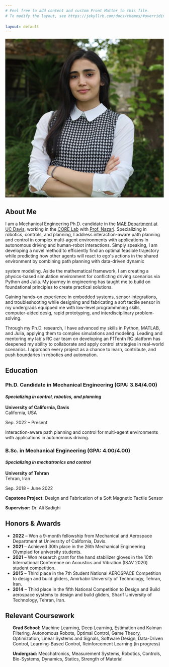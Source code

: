 ```yaml
---
# Feel free to add content and custom Front Matter to this file.
# To modify the layout, see https://jekyllrb.com/docs/themes/#overriding-theme-defaults

layout: default
---
```

<div class="homepage-layout">
  <!-- Top Section -->
  <div class="top-section">
    <!-- Profile Image -->
    <div class="profile-image">
      <img src="/assets/images/profile.jpg" alt="Mahdis Rabbani">
    </div>
    <!-- About Me Section with Title and Initial Content -->
    <div class="about-me-content">
      <h2>About Me</h2>
      <p>I am a Mechanical Engineering Ph.D. candidate in the <a href="https://mae.ucdavis.edu/">MAE Department at UC Davis</a>, working in the <a href="https://nazarilab.ucdavis.edu/">CORE Lab</a> with <a href="https://scholar.google.com/citations?user=bEr1ZzMAAAAJ&hl=en">Prof. Nazari</a>.
      Specializing in robotics, controls, and planning, I address interaction-aware path planning and control in complex multi-agent environments with applications in autonomous driving and human-robot interactions. Simply speaking, I am developing a novel method to efficiently find an optimal feasible trajectory while predicting how other agents will react to ego's actions in the shared environment by combining path planning with data-driven dynamic </p>
    </div>
  </div>

  <!-- Additional About Me Content Below Image -->
  <div class="about-me-content full-width">
    <p> system modeling. Aside the mathematical framework, I am creating a physics-based simulation environment for conflicting driving scenarios via Python and Julia. My journey in engineering has taught me to build on foundational principles to create practical solutions. </p>
    <p> Gaining hands-on experience in embedded systems, sensor integrations, and troubleshooting while designing and fabricating a soft tactile sensor in my undergrads equipped me with low-level programmming skills, computer-aided desig, rapid prototyping, and interdisciplinary problem-solving.</p>
    <p> Through my Ph.D. research, I have advanced my skills in Python, MATLAB, and Julia, applying them to complex simulations and modeling. Leading and mentoring my lab's RC car team on developing an F1Tenth RC platform has deepened my ability to collaborate and apply control strategies in real-world scenarios. I approach every project as a chance to learn, contribute, and push boundaries in robotics and automation.</p>
  </div>

  <!-- Education Section in Two Columns -->
  <div class="education-section">
    <h2>Education</h2>
    <div class="education-grid">
      <!-- Ph.D. Education Card -->
      <div class="education-card">
        <h3>Ph.D. Candidate in Mechanical Engineering (GPA: 3.84/4.00) <p><i><span style="font-size: smaller;"> Specializing in control, robotics, and planning </span></i></p></h3>
        <p><strong>University of California, Davis</strong><br>California, USA</p>
        <p><span class="education-date">Sep. 2022 – Present</span></p>
        <p>Interaction-aware path planning and control for multi-agent environments with applications in autonomous driving.</p>
        <!-- <p><strong>Relevant Coursework:</strong> Machine Learning, Deep Learning, Estimation and Kalman Filtering, Autonomous Robots, Optimal Control, Game Theory, Optimization, Linear Systems and Signals, Software Design, Data-Driven Control, Learning-Based Control, Reinforcement Learning (in progress)</p> -->
      </div>
      <!-- B.Sc. Education Card -->
      <div class="education-card">
        <h3>B.Sc. in Mechanical Engineering (GPA: 4.00/4.00) <p><i><span style="font-size: smaller;"> Specializing in mechatronics and control </span></i></p></h3>
        <p><strong>University of Tehran</strong><br>Tehran, Iran</p>
        <p><span class="education-date">Sep. 2018 – June 2022</span></p>
        <p><strong>Capstone Project:</strong> Design and Fabrication of a Soft Magnetic Tactile Sensor</p>
        <p><strong>Supervisor:</strong> Dr. Ali Sadighi</p>
      </div>
    </div>
  </div>

  <!-- Bottom Section -->
  <div class="bottom-section">
    <!-- Honors & Awards -->
    <div class="honors-awards">
      <h2>Honors & Awards</h2>
      <ul>
        <li><strong>2022</strong> – Won a 9-month fellowship from Mechanical and Aerospace Department at University of California, Davis.</li>
        <li><strong>2021</strong> – Achieved 30th place in the 26th Mechanical Engineering Olympiad for university students.</li>
        <li><strong>2021</strong> – Won research grant for the hand stabilizer gloves in the 10th International Conference on Acoustics and Vibration (ISAV 2020) student competition.</li>
        <li><strong>2015</strong> – Third place in the 7th Student National AEROSPACE Competition to design and build gliders, Amirkabir University of Technology, Tehran, Iran.</li>
        <li><strong>2014</strong> – Third place in the fifth National Competition to Design and Build aerospace systems to design and build gliders, Sharif University of Technology, Tehran, Iran.</li>
      </ul>
    </div>
  </div>
  <div class="bottom-section">
    <!-- Honors & Awards -->
    <div class="honors-awards">
      <h2>Relevant Coursework</h2>
      <ul>
        <p> <strong> Grad School:</strong> Machine Learning, Deep Learning, Estimation and Kalman Filtering, Autonomous Robots, Optimal Control, Game Theory, Optimization, Linear Systems and Signals, Software Design, Data-Driven Control, Learning-Based Control, Reinforcement Learning (in progress)</p>
        <p><strong> Undergrad:</strong> Mecchatronics, Measurement Systems, Robotics, Controls, Bio-Systems, Dynamics, Statics, Strength of Material</p>
      </ul>
    </div>
  </div>
</div>
